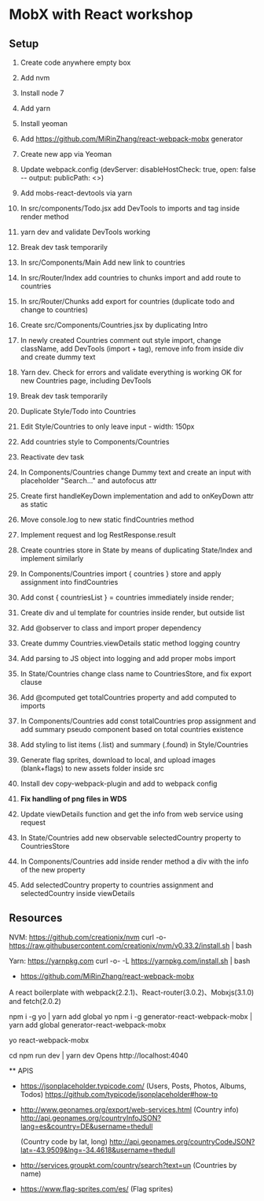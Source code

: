 # MobX with React workshop

## Setup

1) Create code anywhere empty box
2) Add nvm 
3) Install node 7
4) Add yarn
5) Install yeoman
6) Add https://github.com/MiRinZhang/react-webpack-mobx generator
7) Create new app via Yeoman
8) Update webpack.config (devServer: disableHostCheck: true, open: false -- output: publicPath: <<box name:port/>>)
9) Add mobs-react-devtools via yarn
10) In src/components/Todo.jsx add DevTools to imports and tag inside render method
11) yarn dev and validate DevTools working

12) Break dev task temporarily
13) In src/Components/Main Add new link to countries 
14) In src/Router/Index add countries to chunks import and add route to countries
15) In src/Router/Chunks add export for countries (duplicate todo and change to countries)
16) Create src/Components/Countries.jsx by duplicating Intro
17) In newly created Countries comment out style import, change className, add DevTools (import + tag), remove info from inside div and create dummy text
18) Yarn dev. Check for errors and validate everything is working OK for new Countries page, including DevTools

19) Break dev task temporarily
20) Duplicate Style/Todo into Countries
21) Edit Style/Countries to only leave input - width: 150px
22) Add countries style to Components/Countries
23) Reactivate dev task
24) In Components/Countries change Dummy text and create an input with placeholder "Search..." and autofocus attr
25) Create first handleKeyDown implementation and add to onKeyDown attr as static
26) Move console.log to new static findCountries method
27) Implement request and log RestResponse.result
28) Create countries store in State by means of duplicating State/Index and implement similarly
29) In Components/Countries import { countries } store and apply assignment into findCountries
30) Add const { countriesList } = countries immediately inside render;
30) Create div and ul template for countries inside render, but outside list
31) Add @observer to class and import proper dependency 
32) Create dummy Countries.viewDetails static method logging country
33) Add parsing to JS object into logging and add proper mobs import 

34) In State/Countries change class name to CountriesStore, and fix export clause
35) Add @computed get totalCountries property and add computed to imports
36) In Components/Countries add const totalCountries prop assignment and add summary pseudo component based on total countries existence
37) Add styling to list items (.list) and summary (.found) in Style/Countries
38) Generate flag sprites, download to local, and upload images (blank+flags) to new assets folder inside src  
39) Install dev copy-webpack-plugin and add to webpack config 
40) **Fix handling of png files in WDS**

41) Update viewDetails function and get the info from web service using request
42) In State/Countries add new observable selectedCountry property to CountriesStore
43) In Components/Countries add inside render method a div with the info of the new property
44) Add selectedCountry property to countries assignment and selectedCountry inside viewDetails

## Resources

NVM: https://github.com/creationix/nvm
curl -o- https://raw.githubusercontent.com/creationix/nvm/v0.33.2/install.sh | bash

Yarn: https://yarnpkg.com
curl -o- -L https://yarnpkg.com/install.sh | bash

* https://github.com/MiRinZhang/react-webpack-mobx

A react boilerplate with webpack(2.2.1)、React-router(3.0.2)、Mobxjs(3.1.0) and fetch(2.0.2)

npm i -g yo | yarn add global yo
npm i -g generator-react-webpack-mobx | yarn add global generator-react-webpack-mobx

yo react-webpack-mobx <ProjectName>

cd <ProjectDir>
npm run dev | yarn dev
Opens http://localhost:4040

** APIS

- https://jsonplaceholder.typicode.com/
  (Users, Posts, Photos, Albums, Todos)
   https://github.com/typicode/jsonplaceholder#how-to

- http://www.geonames.org/export/web-services.html
  (Country info)
  http://api.geonames.org/countryInfoJSON?lang=es&country=DE&username=thedull

  (Country code by lat, long)
  http://api.geonames.org/countryCodeJSON?lat=-43.9509&lng=-34.4618&username=thedull

- http://services.groupkt.com/country/search?text=un
  (Countries by name)

- https://www.flag-sprites.com/es/
  (Flag sprites)

